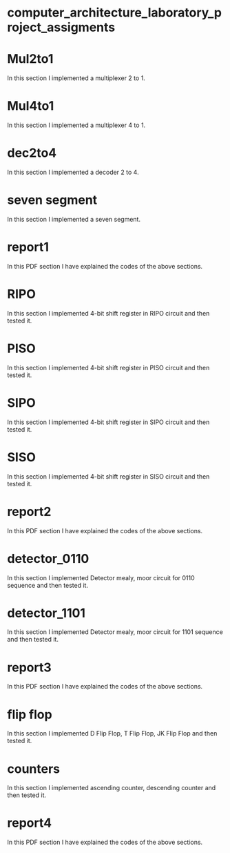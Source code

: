 # computer_architecture_laboratory_project_assigments
# Mul2to1
In this section I implemented a multiplexer 2 to 1.
# Mul4to1
In this section I implemented a multiplexer 4 to 1.
# dec2to4
In this section I implemented a decoder 2 to 4.
# seven segment
In this section I implemented a seven segment.
# report1
In this PDF section I have explained the codes of the above sections.
# RIPO
In this section I implemented 4-bit shift register in RIPO circuit and then tested it.
# PISO
In this section I implemented 4-bit shift register in PISO circuit and then tested it.
# SIPO
In this section I implemented 4-bit shift register in SIPO circuit and then tested it.
# SISO
In this section I implemented 4-bit shift register in SISO circuit and then tested it.
# report2
In this PDF section I have explained the codes of the above sections.
# detector_0110
In this section I implemented Detector mealy, moor circuit for 0110 sequence and then tested it.
# detector_1101
In this section I implemented Detector mealy, moor circuit for 1101 sequence and then tested it.
# report3
In this PDF section I have explained the codes of the above sections.
# flip flop
In this section I implemented D Flip Flop, T Flip Flop, JK Flip Flop and then tested it.
# counters
In this section I implemented ascending counter, descending counter and then tested it.
# report4
In this PDF section I have explained the codes of the above sections.
